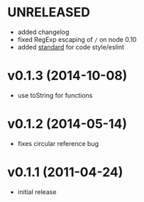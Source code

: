 # UNRELEASED

  * added changelog
  * fixed RegExp escaping of `/` on node 0.10
  * added [standard](https://github.com/feross/standard) for code style/eslint

# v0.1.3 (2014-10-08)

  * use toString for functions

# v0.1.2 (2014-05-14)

  * fixes circular reference bug

# v0.1.1 (2011-04-24)

  * initial release
